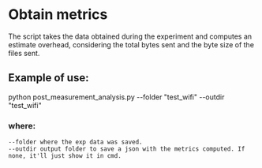 # Obtain metrics
The script takes the data obtained during the experiment and computes an estimate overhead, considering the total bytes sent and the byte size of the files sent.

## Example of use:
python post_measurement_analysis.py --folder "test_wifi" --outdir "test_wifi"

### where:
    --folder where the exp data was saved.
    --outdir output folder to save a json with the metrics computed. If none, it'll just show it in cmd.
